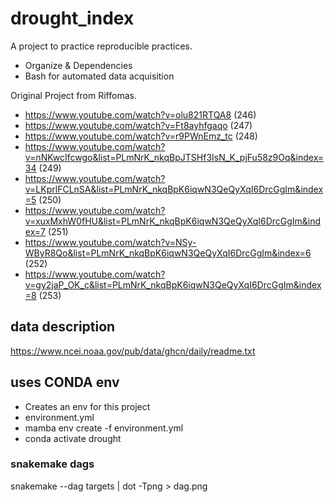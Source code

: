 # drought_index
A project to practice reproducible practices.
* Organize & Dependencies
* Bash for automated data acquisition

Original Project from Riffomas.

* https://www.youtube.com/watch?v=olu821RTQA8 (246)
* https://www.youtube.com/watch?v=Ft8ayhfgaqo (247)
* https://www.youtube.com/watch?v=r9PWnEmz_tc (248)
* https://www.youtube.com/watch?v=nNKwcIfcwgo&list=PLmNrK_nkqBpJTSHf3IsN_K_pjFu58z9Oq&index=34 (249)
* https://www.youtube.com/watch?v=LKprlFCLnSA&list=PLmNrK_nkqBpK6iqwN3QeQyXqI6DrcGgIm&index=5 (250)
* https://www.youtube.com/watch?v=xuxMxhW0fHU&list=PLmNrK_nkqBpK6iqwN3QeQyXqI6DrcGgIm&index=7 (251)
* https://www.youtube.com/watch?v=NSy-WByR8Qo&list=PLmNrK_nkqBpK6iqwN3QeQyXqI6DrcGgIm&index=6 (252)
* https://www.youtube.com/watch?v=gy2jaP_OK_c&list=PLmNrK_nkqBpK6iqwN3QeQyXqI6DrcGgIm&index=8 (253)

## data description
https://www.ncei.noaa.gov/pub/data/ghcn/daily/readme.txt


## uses CONDA env
* Creates an env for this project
* environment.yml
* mamba env create -f environment.yml
* conda activate drought

### snakemake dags
snakemake --dag targets | dot -Tpng > dag.png